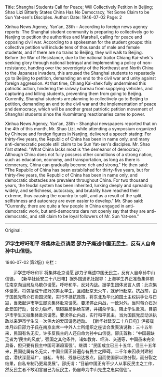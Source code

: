 Title: Shanghai Students Call for Peace; Will Collectively Petition in Beijing; Shao Lizi Bitterly States China Has No Democracy, Yet Some Claim to be Sun Yat-sen's Disciples.
Author:
Date: 1946-07-02
Page: 2

Xinhua News Agency, Yan'an, 28th – According to foreign news agency reports: The Shanghai student community is preparing to collectively go to Nanjing to petition the authorities and Marshall, calling for peace and opposing civil war. According to a spokesman for the student groups: this collective petition will include tens of thousands of male and female students, and if there are no trains to Beijing, they will walk to Beijing. Before the War of Resistance, due to the national traitor Chiang Kai-shek's seeking glory through national betrayal and implementing a policy of non-resistance, handing over the sovereignty of the Northeast and North China to the Japanese invaders, this aroused the Shanghai students to repeatedly go to Beijing to petition, demanding an end to the civil war and unity against foreign aggression. At that time, Chiang Kai-shek fully undermined this patriotic action, hindering the railway bureau from supplying vehicles, and capturing and killing students, preventing them from going to Beijing. Currently, Shanghai students are planning to collectively go to Beijing to petition, demanding an end to the civil war and the implementation of peace and democracy, which will be another great patriotic petition movement of Shanghai students since the Kuomintang reactionaries came to power.

Xinhua News Agency, Yan'an, 28th – Shanghai newspapers reported that on the 4th of this month, Mr. Shao Lizi, while attending a symposium organized by Chinese and foreign figures in Nanjing, delivered a speech stating: For thirty-five years, the Republic of China has been in name only, and many anti-democratic people still claim to be Sun Yat-sen's disciples. Mr. Shao first stated: "What China lacks most is 'the demeanor of democracy.' Although China does not fully possess other conditions of a strong nation, such as education, economy, and transportation, as long as there is democracy, China can gradually become rich and strong." He then said: "The Republic of China has been established for thirty-five years, but for thirty-five years, the Republic of China has been in name only, and democratic obstacles are prevalent throughout China. For two thousand years, the feudal system has been inherited, lurking deeply and spreading widely, and selfishness, autocracy, and brutality have reached their extreme, thus causing the country to split, and as a result of the split, selfishness and autocracy are even easier to develop." Mr. Shao said: "Currently, there are quite a few people in China engaged in anti-democratic work, but anti-democrats dare not openly say that they are anti-democratic, and still claim to be loyal followers of Mr. Sun Yat-sen."



<hr /> 

Original: 


### 沪学生呼吁和平  将集体赴京请愿  邵力子痛述中国无民主，反有人自命孙中山信徒。

1946-07-02
第2版()
专栏：

　　沪学生呼吁和平
    将集体赴京请愿
    邵力子痛述中国无民主，反有人自命孙中山信徒。
    【新华社延安二十八日电】据外国通讯社报导：上海学生界正准备集体前往南京向当局及马歇尔请愿，呼吁和平，反对内战。据学生团体发言人谓：此次集体请愿，将包括成千成万的男女学生，且如赴京无火车，就步行赴京。抗战前，由于国民党蒋介石卖国求荣，实行不抵抗政策，将东北及华北的国土主权拱手让与日寇，当激起沪市学生屡次集体赴京请愿，要求停止内战，一致对外。当时蒋介石对此爱国行动，曾全力破坏，阻碍路局供给车辆，并捕杀学生，阻止学生赴京。目前沪市学生又拟集体赴京请愿，要求停止内战，实行和平民主，当为国民党反动派执政以来沪市学生又一次伟大的爱国请愿运动。
    【新华社延安二十八日电】沪报载本月四日邵力子氏在南京出席一中外人士所组织之座谈会发表演说称：三十五年来，民国有名无实，许多反民主的人还自命为孙中山信徒。邵氏首称：“中国最缺乏者为‘民主的风度’，强国之其他条件，诸如教育、经济、交通等，中国虽未完全具备，但只要有民主中国可渐趋富强”。继谓：“民国成立已三十五年，但三十五年来，民国徒属有名无实，中国全国正普遍存有民主之障碍。二千年来因袭封建制度，潜伏深蔓延广，自私、专制、残暴已达极点，因而使国家以致分裂，而分裂之结果，自私专制乃更易发展”。邵氏谓：“目前中国正有不少人从事反民主之工作，然反民主者不敢明言自己为反民主，仍自命为中山先生之忠实信徒”。
